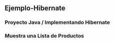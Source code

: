 ## Ejemplo-Hibernate
### Proyecto Java / Implementando Hibernate
### Muestra una Lista de Productos
